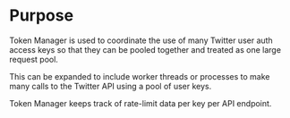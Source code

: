 # Purpose

Token Manager is used to coordinate the use of many Twitter user auth access keys so that they can be pooled together and treated as one large request pool.

This can be expanded to include worker threads or processes to make many calls to the Twitter API using a pool of user keys.

Token Manager keeps track of rate-limit data per key per API endpoint.